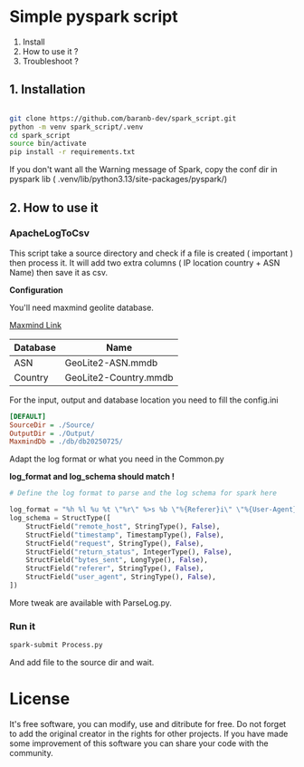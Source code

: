 # Simple pyspark script

1. Install
2. How to use it ?
3. Troubleshoot ?


## 1. Installation

```bash

git clone https://github.com/baranb-dev/spark_script.git
python -m venv spark_script/.venv
cd spark_script
source bin/activate
pip install -r requirements.txt
```

If you don't want all the Warning message of Spark, copy the conf dir in pyspark lib ( .venv/lib/python3.13/site-packages/pyspark/)

## 2. How to use it 

### ApacheLogToCsv

This script take a source directory and check if a file is created ( important ) then process it.
It will add two extra columns ( IP location country + ASN Name) then save it as csv.

**Configuration**

You'll need maxmind geolite database.

[Maxmind Link](https://dev.maxmind.com/geoip/geolite2-free-geolocation-data/)

| Database | Name                  |
|----------|-----------------------|
| ASN      | GeoLite2-ASN.mmdb     |
| Country  | GeoLite2-Country.mmdb |


For the input, output and database location you need to fill the config.ini

```ini
[DEFAULT]
SourceDir = ./Source/
OutputDir = ./Output/
MaxmindDb = ./db/db20250725/
```

Adapt the log format or what you need in the Common.py

**log_format and log_schema should match !**

```python
# Define the log format to parse and the log schema for spark here

log_format = "%h %l %u %t \"%r\" %>s %b \"%{Referer}i\" \"%{User-Agent}i\" %T"
log_schema = StructType([
    StructField("remote_host", StringType(), False),
    StructField("timestamp", TimestampType(), False),
    StructField("request", StringType(), False),
    StructField("return_status", IntegerType(), False),
    StructField("bytes_sent", LongType(), False),
    StructField("referer", StringType(), False),
    StructField("user_agent", StringType(), False),
])
```
More tweak are available with ParseLog.py.


### Run it

```bash
spark-submit Process.py
```

And add file to the source dir and wait.



# License

It's free software, you can modify, use and ditribute for free. Do not forget to add the original creator in the rights for other projects. If you have made some improvement of this software you can share your code with the community.